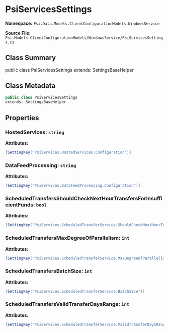 # PsiServicesSettings

**Namespace:** `Psi.Data.Models.ClientConfigurationModels.WindowsService`

**Source File:** `Psi.Models.ClientConfigurationModels/WindowsService/PsiServicesSettings.cs`

## Class Summary

public class PsiServicesSettings
extends: SettingsBaseHelper

## Class Metadata

```typescript
public class PsiServicesSettings
extends: SettingsBaseHelper
```

## Properties

### HostedServices: `string`



**Attributes:**
```csharp
[SettingKey("PsiServices.HostedServices.Configuration")]
```

### DataFeedProcessing: `string`



**Attributes:**
```csharp
[SettingKey("PsiServices.DataFeedProcessing.Configuration")]
```

### ScheduledTransfersShouldCheckNextHourTransfersForInsufficientFunds: `bool`



**Attributes:**
```csharp
[SettingKey("PsiServices.ScheduledTransferService.ShouldCheckNextHourTransfersForInsufficientFunds")]
```

### ScheduledTransfersMaxDegreeOfParallelism: `int`



**Attributes:**
```csharp
[SettingKey("PsiServices.ScheduledTransferService.MaxDegreeOfParallelism")]
```

### ScheduledTransfersBatchSize: `int`



**Attributes:**
```csharp
[SettingKey("PsiServices.ScheduledTransferService.BatchSize")]
```

### ScheduledTransfersValidTransferDaysRange: `int`



**Attributes:**
```csharp
[SettingKey("PsiServices.ScheduledTransferService.ValidTransferDaysRange")]
```

